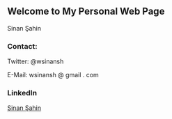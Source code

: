 ## Welcome to My Personal Web Page

Sinan Şahin 

### Contact:

Twitter: @wsinansh

E-Mail: wsinansh @ gmail . com

### LinkedIn

<div class="LI-profile-badge"  data-version="v1" data-size="medium" data-locale="tr_TR" data-type="vertical" data-theme="light" data-vanity="sinansh"><a class="LI-simple-link" href='https://tr.linkedin.com/in/sinansh?trk=profile-badge'>Sinan Şahin</a></div>

<script type="text/javascript" src="https://platform.linkedin.com/badges/js/profile.js" async defer></script>
